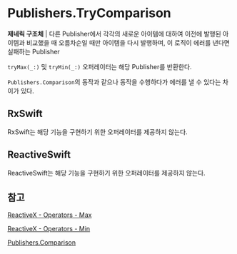 # Publishers.TryComparison

**제네릭 구조체** | 다른 Publisher에서 각각의 새로운 아이템에 대하여 이전에 발행된 아이템과 비교했을 때 오름차순일 때만 아이템을 다시 발행하며, 이 로직이 에러를 낸다면 실패하는 Publisher

`tryMax(_:)` 및 `tryMin(_:)` 오퍼레이터는 해당 Publisher를 반환한다.

`Publishers.Comparison`의 동작과 같으나 동작을 수행하다가 에러를 낼 수 있다는 차이가 있다.

## RxSwift

RxSwift는 해당 기능을 구현하기 위한 오퍼레이터를 제공하지 않는다.

## ReactiveSwift

ReactiveSwift는 해당 기능을 구현하기 위한 오퍼레이터를 제공하지 않는다.

## 참고

[ReactiveX - Operators - Max](http://reactivex.io/documentation/operators/max.html)

[ReactiveX - Operators - Min](http://reactivex.io/documentation/operators/min.html)

[Publishers.Comparison](./Comparison.md)